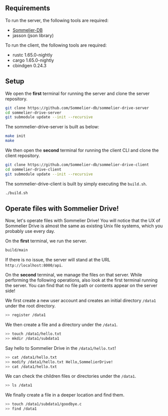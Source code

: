## Requirements
To run the server, the following tools are required:

- [Sommelier-DB](https://github.com/Sommelier-db/sommelier-db)
- jasson (json library)

To run the client, the following tools are required:

- rustc 1.65.0-nightly
- cargo 1.65.0-nightly
- cbindgen 0.24.3

## Setup
We open the **first** terminal for running the server and clone the server repository.
```bash
git clone https://github.com/Sommelier-db/sommelier-drive-server
cd sommelier-drive-server
git submodule update --init --recursive
```

The sommelier-drive-server is built as below:
```bash
make init
make
```

We then open the **second** terminal for running the client CLI and clone the client repository.
```bash
git clone https://github.com/Sommelier-db/sommelier-drive-client
cd sommelier-drive-client
git submodule update --init --recursive
```

The sommelier-drive-client is built by simply executing the `build.sh`.
```bash
./build.sh
```

## Operate files with Sommelier Drive!
Now, let's operate files with Sommelier Drive!
You will notice that the UX of Sommelier Drive is almost the same as existing Unix file systems, which you probably use every day.

On the **first** terminal, we run the server.
```bash
build/main
```
If there is no issue, the server will stand at the URL `http://localhost:8000/api`.

On the **second** terminal, we manage the files on that server.
While performing the following operations, also look at the first terminal running the server.
You can find that no file path or contents appear on the server side!

We first create a new user account and creates an initial directory `/data1` under the root directory.
```bash
>> register /data1
``` 
We then create a file and a directory under the `/data1`.
```bash
>> touch /data1/hello.txt
>> mkdir /data1/subdata1
``` 
Say hello to Sommelier Drive in the `/data1/hello.txt`!
```bash
>> cat /data1/hello.txt
>> modify /data1/hello.txt Hello,SommelierDrive!
>> cat /data1/hello.txt
``` 
We can check the children files or directories under the `/data1`.
```bash
>> ls /data1
``` 
We finally create a file in a deeper location and find them.
```bash
>> touch /data1/subdata1/goodbye.c
>> find /data1
``` 
